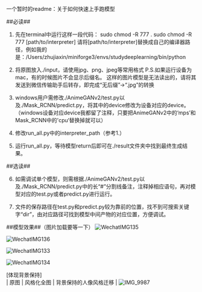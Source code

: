 一个暂时的readme：关于如何快速上手跑模型

  ##必读##
  
1. 先在terminal中运行这样一段代码：
   sudo chmod -R 777 .
   sudo chmod -R 777 [path/to/interpreter]
   请将[path/to/interpreter]替换成自己的编译器路径，例如我的是：/Users/zhujiaxin/miniforge3/envs/studydeeplearning/bin/python

2. 将原图放入./input，请使用jpg、png、jpeg等常用格式
   P.S.如果运行设备为mac，有的时候图片不会显示后缀名。
       这样的图片模型是无法读出的，请将其发送到微信传输助手后转存，即完成“无后缀”→“.jpg”的转换
   
3. windows用户需修改./AnimeGANv2/test.py以及./Mask_RCNN/predict.py，将其中的device修改为设备对应的device。
   （windows设备对应device我都留了注释，只要把AnimeGANv2中的‘mps’和Mask_RCNN中的'cpu‘替换掉就可以）

4. 修改run_all.py中的interpreter_path（参考1.）
   
5. 运行run_all.py，等待模型return后即可在./result文件夹中找到最终生成结果。

  ##选读##
  
6. 如需调试单个模型，则需根据./AnimeGANv2/test.py以及./Mask_RCNN/predict.py中的长“#”分割线备注，注释掉相应语句，再对模型对应的test.py或者predict.py进行运行。

7. 文件的保存路径在test.py和predict.py较为靠前的位置，找不到可搜索关键字“dir”，由对应路径可找到模型中间产物的对应位置，方便调试。


  ##模型效果##（图片加载要等一下）
![WechatIMG135](https://github.com/DrXin2002/dachuang-final/assets/131842894/cd114bee-9fb6-45c2-8d40-3ad685c06e6b)

![WechatIMG136](https://github.com/DrXin2002/dachuang-final/assets/131842894/4e7f1d3a-3bd4-4777-9ffa-e56ab0ceff5a)

![WechatIMG133](https://github.com/DrXin2002/dachuang-final/assets/131842894/74e84d04-4331-443b-bed3-524dfd8bd045)

![WechatIMG134](https://github.com/DrXin2002/dachuang-final/assets/131842894/ad9339c9-88a2-43fa-a122-bbd6a8ef0e82)


[体现背景保持]  
|  原图  |  风格化全图  |  背景保持的人像风格迁移  |
![IMG_9987](https://github.com/DrXin2002/dachuang-final/assets/131842894/0bb5ce4e-d95b-4faf-b8ed-eecdfc2b6358)







